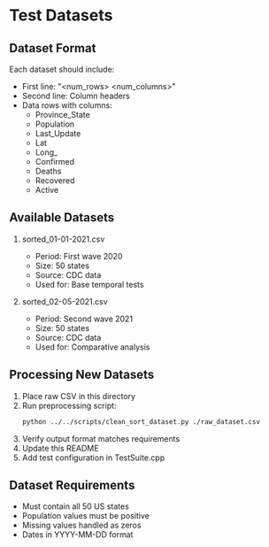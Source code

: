 # Test Datasets

## Dataset Format
Each dataset should include:
- First line: "<num_rows> <num_columns>"
- Second line: Column headers
- Data rows with columns:
  - Province_State
  - Population
  - Last_Update
  - Lat
  - Long_
  - Confirmed
  - Deaths
  - Recovered
  - Active

## Available Datasets
1. sorted_01-01-2021.csv
   - Period: First wave 2020
   - Size: 50 states
   - Source: CDC data
   - Used for: Base temporal tests

2. sorted_02-05-2021.csv
   - Period: Second wave 2021
   - Size: 50 states
   - Source: CDC data
   - Used for: Comparative analysis

## Processing New Datasets
1. Place raw CSV in this directory
2. Run preprocessing script:
   ```bash
   python ../../scripts/clean_sort_dataset.py ./raw_dataset.csv
   ```
3. Verify output format matches requirements
4. Update this README
5. Add test configuration in TestSuite.cpp

## Dataset Requirements
- Must contain all 50 US states
- Population values must be positive
- Missing values handled as zeros
- Dates in YYYY-MM-DD format
